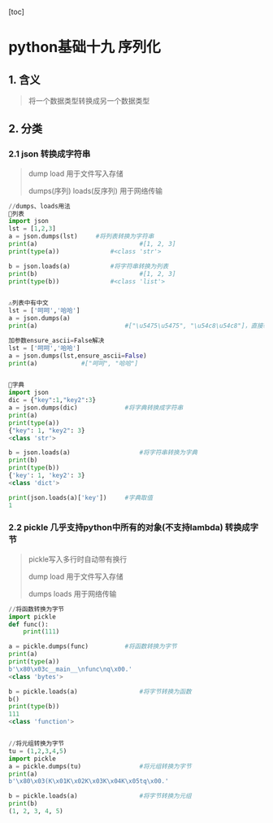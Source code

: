[toc]



# python基础十九	序列化

## 1. 含义

> 将一个数据类型转换成另一个数据类型



## 2. 分类

### 2.1 json	转换成字符串

> dump load	用于文件写入存储
>
> dumps(序列) loads(反序列)	用于网络传输

```python
//dumps、loads用法
🌟列表
import json
lst = [1,2,3]
a = json.dumps(lst)		#将列表转换为字符串
print(a)							#[1, 2, 3]
print(type(a))				#<class 'str'>

b = json.loads(a)			#将字符串转换为列表
print(b)							#[1, 2, 3]
print(type(b))				#<class 'list'>


⚠️列表中有中文
lst = ['呵呵','哈哈']
a = json.dumps(a)
print(a)						#["\u5475\u5475", "\u54c8\u54c8"]，直接转中文有问题

加参数ensure_ascii=False解决
lst = ['呵呵','哈哈']
a = json.dumps(lst,ensure_ascii=False)		
print(a)			#["呵呵", "哈哈"]


🌟字典
import json
dic = {"key":1,"key2":3}
a = json.dumps(dic)				#将字典转换成字符串
print(a)
print(type(a))
{"key": 1, "key2": 3}
<class 'str'>

b = json.loads(a)					#将字符串转换为字典
print(b)
print(type(b))
{'key': 1, 'key2': 3}
<class 'dict'>

print(json.loads(a)['key'])		#字典取值
1
```



### 2.2 pickle	几乎支持python中所有的对象(不支持lambda)	转换成字节

>  pickle写入多行时自动带有换行
>
>  dump load	用于文件写入存储
>
>  dumps loads	用于网络传输

```python
//将函数转换为字节
import pickle
def func():
    print(111)

a = pickle.dumps(func)			#将函数转换为字节
print(a)
print(type(a))
b'\x80\x03c__main__\nfunc\nq\x00.'
<class 'bytes'>

b = pickle.loads(a)					#将字节转换为函数
b()
print(type(b))
111
<class 'function'>


//将元组转换为字节
tu = (1,2,3,4,5)
import pickle
a = pickle.dumps(tu)				#将元组转换为字节
print(a)
b'\x80\x03(K\x01K\x02K\x03K\x04K\x05tq\x00.'

b = pickle.loads(a)					#将字节转换为元组
print(b)
(1, 2, 3, 4, 5)
```

